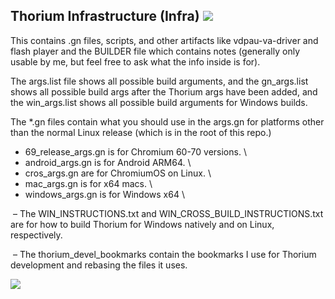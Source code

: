 ## Thorium Infrastructure (Infra) <img src="https://github.com/Alex313031/Thorium/blob/main/logos/NEW/build_32.png">

This contains .gn files, scripts, and other artifacts like vdpau-va-driver and flash player and the BUILDER file which contains notes (generally only usable by me, but feel free to ask what the info inside is for).

The args.list file shows all possible build arguments, and the gn_args.list shows all possible build args after the Thorium args have been added, and the win_args.list shows all possible build arguments for Windows builds.

The &#42;.gn files contain what you should use in the args.gn for platforms other than the normal Linux release (which is in the root of this repo.)
 - 69_release_args.gn is for Chromium 60-70 versions. \
 - android_args.gn is for Android ARM64. \
 - cros_args.gn are for ChromiumOS on Linux. \
 - mac_args.gn is for x64 macs. \
 - windows_args.gn is for Windows x64 \

&nbsp;&ndash; The WIN_INSTRUCTIONS.txt and WIN_CROSS_BUILD_INSTRUCTIONS.txt are for how to build Thorium for Windows natively and on Linux, respectively.

&nbsp;&ndash; The thorium_devel_bookmarks contain the bookmarks I use for Thorium development and rebasing the files it uses.

<img src="https://github.com/Alex313031/Thorium/blob/main/logos/NEW/thorium_infra_256.png">

